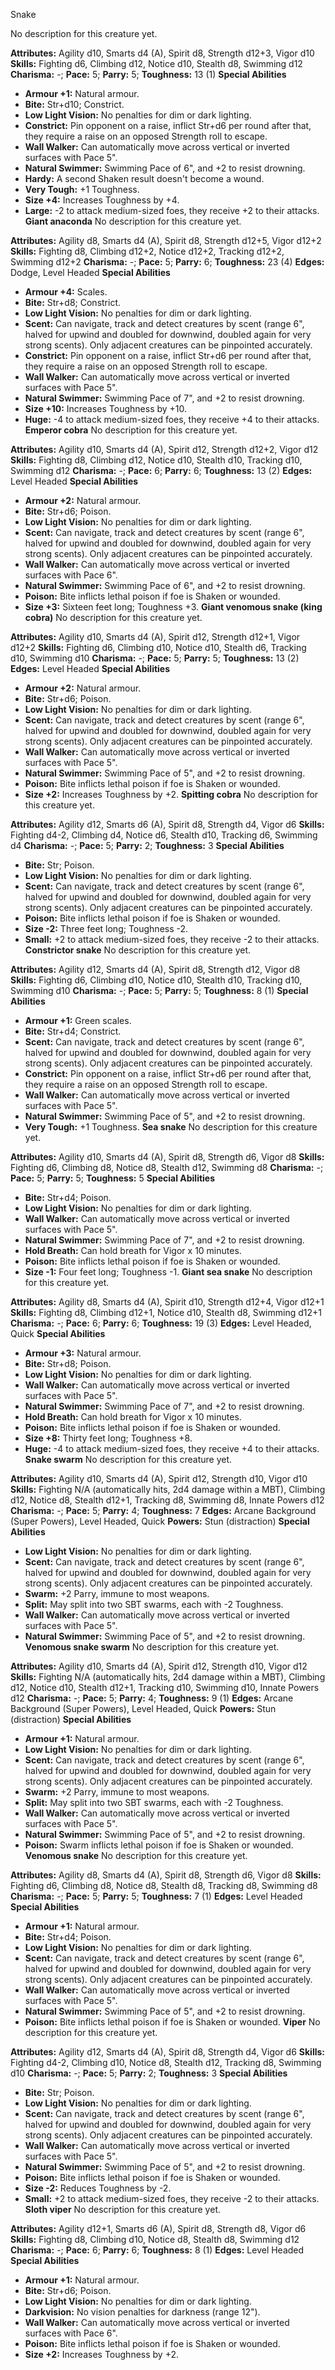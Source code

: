 Snake

No description for this creature yet.

**Attributes:** Agility d10, Smarts d4 (A), Spirit d8, Strength d12+3,
Vigor d10
**Skills:** Fighting d6, Climbing d12, Notice d10, Stealth d8, Swimming
d12
**Charisma:** -; **Pace:** 5; **Parry:** 5; **Toughness:** 13 (1)
**Special Abilities**
- **Armour +1:** Natural armour.
- **Bite:** Str+d10; Constrict.
- **Low Light Vision:** No penalties for dim or dark lighting.
- **Constrict:** Pin opponent on a raise, inflict Str+d6 per round after
that, they require a raise on an opposed Strength roll to escape.
- **Wall Walker:** Can automatically move across vertical or inverted
surfaces with Pace 5".
- **Natural Swimmer:** Swimming Pace of 6", and +2 to resist drowning.
- **Hardy:** A second Shaken result doesn't become a wound.
- **Very Tough:** +1 Toughness.
- **Size +4:** Increases Toughness by +4.
- **Large:** -2 to attack medium-sized foes, they receive +2 to their
attacks.
**Giant anaconda**
No description for this creature yet.

**Attributes:** Agility d8, Smarts d4 (A), Spirit d8, Strength d12+5,
Vigor d12+2
**Skills:** Fighting d8, Climbing d12+2, Notice d12+2, Tracking d12+2,
Swimming d12+2
**Charisma:** -; **Pace:** 5; **Parry:** 6; **Toughness:** 23 (4)
**Edges:** Dodge, Level Headed
**Special Abilities**
- **Armour +4:** Scales.
- **Bite:** Str+d8; Constrict.
- **Low Light Vision:** No penalties for dim or dark lighting.
- **Scent:** Can navigate, track and detect creatures by scent (range
6", halved for upwind and doubled for downwind, doubled again for very
strong scents). Only adjacent creatures can be pinpointed accurately.
- **Constrict:** Pin opponent on a raise, inflict Str+d6 per round after
that, they require a raise on an opposed Strength roll to escape.
- **Wall Walker:** Can automatically move across vertical or inverted
surfaces with Pace 5".
- **Natural Swimmer:** Swimming Pace of 7", and +2 to resist drowning.
- **Size +10:** Increases Toughness by +10.
- **Huge:** -4 to attack medium-sized foes, they receive +4 to their
attacks.
**Emperor cobra**
No description for this creature yet.

**Attributes:** Agility d10, Smarts d4 (A), Spirit d12, Strength d12+2,
Vigor d12
**Skills:** Fighting d8, Climbing d12, Notice d10, Stealth d10, Tracking
d10, Swimming d12
**Charisma:** -; **Pace:** 6; **Parry:** 6; **Toughness:** 13 (2)
**Edges:** Level Headed
**Special Abilities**
- **Armour +2:** Natural armour.
- **Bite:** Str+d6; Poison.
- **Low Light Vision:** No penalties for dim or dark lighting.
- **Scent:** Can navigate, track and detect creatures by scent (range
6", halved for upwind and doubled for downwind, doubled again for very
strong scents). Only adjacent creatures can be pinpointed accurately.
- **Wall Walker:** Can automatically move across vertical or inverted
surfaces with Pace 6".
- **Natural Swimmer:** Swimming Pace of 6", and +2 to resist drowning.
- **Poison:** Bite inflicts lethal poison if foe is Shaken or wounded.
- **Size +3:** Sixteen feet long; Toughness +3.
**Giant venomous snake (king cobra)**
No description for this creature yet.

**Attributes:** Agility d10, Smarts d4 (A), Spirit d12, Strength d12+1,
Vigor d12+2
**Skills:** Fighting d6, Climbing d10, Notice d10, Stealth d6, Tracking
d10, Swimming d10
**Charisma:** -; **Pace:** 5; **Parry:** 5; **Toughness:** 13 (2)
**Edges:** Level Headed
**Special Abilities**
- **Armour +2:** Natural armour.
- **Bite:** Str+d6; Poison.
- **Low Light Vision:** No penalties for dim or dark lighting.
- **Scent:** Can navigate, track and detect creatures by scent (range
6", halved for upwind and doubled for downwind, doubled again for very
strong scents). Only adjacent creatures can be pinpointed accurately.
- **Wall Walker:** Can automatically move across vertical or inverted
surfaces with Pace 5".
- **Natural Swimmer:** Swimming Pace of 5", and +2 to resist drowning.
- **Poison:** Bite inflicts lethal poison if foe is Shaken or wounded.
- **Size +2:** Increases Toughness by +2.
**Spitting cobra**
No description for this creature yet.

**Attributes:** Agility d12, Smarts d6 (A), Spirit d8, Strength d4,
Vigor d6
**Skills:** Fighting d4-2, Climbing d4, Notice d6, Stealth d10, Tracking
d6, Swimming d4
**Charisma:** -; **Pace:** 5; **Parry:** 2; **Toughness:** 3
**Special Abilities**
- **Bite:** Str; Poison.
- **Low Light Vision:** No penalties for dim or dark lighting.
- **Scent:** Can navigate, track and detect creatures by scent (range
6", halved for upwind and doubled for downwind, doubled again for very
strong scents). Only adjacent creatures can be pinpointed accurately.
- **Poison:** Bite inflicts lethal poison if foe is Shaken or wounded.
- **Size -2:** Three feet long; Toughness -2.
- **Small:** +2 to attack medium-sized foes, they receive -2 to their
attacks.
**Constrictor snake**
No description for this creature yet.

**Attributes:** Agility d12, Smarts d4 (A), Spirit d8, Strength d12,
Vigor d8
**Skills:** Fighting d6, Climbing d10, Notice d10, Stealth d10, Tracking
d10, Swimming d10
**Charisma:** -; **Pace:** 5; **Parry:** 5; **Toughness:** 8 (1)
**Special Abilities**
- **Armour +1:** Green scales.
- **Bite:** Str+d4; Constrict.
- **Scent:** Can navigate, track and detect creatures by scent (range
6", halved for upwind and doubled for downwind, doubled again for very
strong scents). Only adjacent creatures can be pinpointed accurately.
- **Constrict:** Pin opponent on a raise, inflict Str+d6 per round after
that, they require a raise on an opposed Strength roll to escape.
- **Wall Walker:** Can automatically move across vertical or inverted
surfaces with Pace 5".
- **Natural Swimmer:** Swimming Pace of 5", and +2 to resist drowning.
- **Very Tough:** +1 Toughness.
**Sea snake**
No description for this creature yet.

**Attributes:** Agility d10, Smarts d4 (A), Spirit d8, Strength d6,
Vigor d8
**Skills:** Fighting d6, Climbing d8, Notice d8, Stealth d12, Swimming
d8
**Charisma:** -; **Pace:** 5; **Parry:** 5; **Toughness:** 5
**Special Abilities**
- **Bite:** Str+d4; Poison.
- **Low Light Vision:** No penalties for dim or dark lighting.
- **Wall Walker:** Can automatically move across vertical or inverted
surfaces with Pace 5".
- **Natural Swimmer:** Swimming Pace of 7", and +2 to resist drowning.
- **Hold Breath:** Can hold breath for Vigor x 10 minutes.
- **Poison:** Bite inflicts lethal poison if foe is Shaken or wounded.
- **Size -1:** Four feet long; Toughness -1.
**Giant sea snake**
No description for this creature yet.

**Attributes:** Agility d8, Smarts d4 (A), Spirit d10, Strength d12+4,
Vigor d12+1
**Skills:** Fighting d8, Climbing d12+1, Notice d10, Stealth d8,
Swimming d12+1
**Charisma:** -; **Pace:** 6; **Parry:** 6; **Toughness:** 19 (3)
**Edges:** Level Headed, Quick
**Special Abilities**
- **Armour +3:** Natural armour.
- **Bite:** Str+d8; Poison.
- **Low Light Vision:** No penalties for dim or dark lighting.
- **Wall Walker:** Can automatically move across vertical or inverted
surfaces with Pace 5".
- **Natural Swimmer:** Swimming Pace of 7", and +2 to resist drowning.
- **Hold Breath:** Can hold breath for Vigor x 10 minutes.
- **Poison:** Bite inflicts lethal poison if foe is Shaken or wounded.
- **Size +8:** Thirty feet long; Toughness +8.
- **Huge:** -4 to attack medium-sized foes, they receive +4 to their
attacks.
**Snake swarm**
No description for this creature yet.

**Attributes:** Agility d10, Smarts d4 (A), Spirit d12, Strength d10,
Vigor d10
**Skills:** Fighting N/A (automatically hits, 2d4 damage within a MBT),
Climbing d12, Notice d8, Stealth d12+1, Tracking d8, Swimming d8, Innate
Powers d12
**Charisma:** -; **Pace:** 5; **Parry:** 4; **Toughness:** 7
**Edges:** Arcane Background (Super Powers), Level Headed, Quick
**Powers:** Stun (distraction)
**Special Abilities**
- **Low Light Vision:** No penalties for dim or dark lighting.
- **Scent:** Can navigate, track and detect creatures by scent (range
6", halved for upwind and doubled for downwind, doubled again for very
strong scents). Only adjacent creatures can be pinpointed accurately.
- **Swarm:** +2 Parry, immune to most weapons.
- **Split:** May split into two SBT swarms, each with -2 Toughness.
- **Wall Walker:** Can automatically move across vertical or inverted
surfaces with Pace 5".
- **Natural Swimmer:** Swimming Pace of 5", and +2 to resist drowning.
**Venomous snake swarm**
No description for this creature yet.

**Attributes:** Agility d10, Smarts d4 (A), Spirit d12, Strength d10,
Vigor d12
**Skills:** Fighting N/A (automatically hits, 2d4 damage within a MBT),
Climbing d12, Notice d10, Stealth d12+1, Tracking d10, Swimming d10,
Innate Powers d12
**Charisma:** -; **Pace:** 5; **Parry:** 4; **Toughness:** 9 (1)
**Edges:** Arcane Background (Super Powers), Level Headed, Quick
**Powers:** Stun (distraction)
**Special Abilities**
- **Armour +1:** Natural armour.
- **Low Light Vision:** No penalties for dim or dark lighting.
- **Scent:** Can navigate, track and detect creatures by scent (range
6", halved for upwind and doubled for downwind, doubled again for very
strong scents). Only adjacent creatures can be pinpointed accurately.
- **Swarm:** +2 Parry, immune to most weapons.
- **Split:** May split into two SBT swarms, each with -2 Toughness.
- **Wall Walker:** Can automatically move across vertical or inverted
surfaces with Pace 5".
- **Natural Swimmer:** Swimming Pace of 5", and +2 to resist drowning.
- **Poison:** Swarm inflicts lethal poison if foe is Shaken or wounded.
**Venomous snake**
No description for this creature yet.

**Attributes:** Agility d8, Smarts d4 (A), Spirit d8, Strength d6, Vigor
d8
**Skills:** Fighting d6, Climbing d8, Notice d8, Stealth d8, Tracking
d8, Swimming d8
**Charisma:** -; **Pace:** 5; **Parry:** 5; **Toughness:** 7 (1)
**Edges:** Level Headed
**Special Abilities**
- **Armour +1:** Natural armour.
- **Bite:** Str+d4; Poison.
- **Low Light Vision:** No penalties for dim or dark lighting.
- **Scent:** Can navigate, track and detect creatures by scent (range
6", halved for upwind and doubled for downwind, doubled again for very
strong scents). Only adjacent creatures can be pinpointed accurately.
- **Wall Walker:** Can automatically move across vertical or inverted
surfaces with Pace 5".
- **Natural Swimmer:** Swimming Pace of 5", and +2 to resist drowning.
- **Poison:** Bite inflicts lethal poison if foe is Shaken or wounded.
**Viper**
No description for this creature yet.

**Attributes:** Agility d12, Smarts d4 (A), Spirit d8, Strength d4,
Vigor d6
**Skills:** Fighting d4-2, Climbing d10, Notice d8, Stealth d12,
Tracking d8, Swimming d10
**Charisma:** -; **Pace:** 5; **Parry:** 2; **Toughness:** 3
**Special Abilities**
- **Bite:** Str; Poison.
- **Low Light Vision:** No penalties for dim or dark lighting.
- **Scent:** Can navigate, track and detect creatures by scent (range
6", halved for upwind and doubled for downwind, doubled again for very
strong scents). Only adjacent creatures can be pinpointed accurately.
- **Wall Walker:** Can automatically move across vertical or inverted
surfaces with Pace 5".
- **Natural Swimmer:** Swimming Pace of 5", and +2 to resist drowning.
- **Poison:** Bite inflicts lethal poison if foe is Shaken or wounded.
- **Size -2:** Reduces Toughness by -2.
- **Small:** +2 to attack medium-sized foes, they receive -2 to their
attacks.
**Sloth viper**
No description for this creature yet.

**Attributes:** Agility d12+1, Smarts d6 (A), Spirit d8, Strength d8,
Vigor d6
**Skills:** Fighting d8, Climbing d10, Notice d8, Stealth d8, Swimming
d12
**Charisma:** -; **Pace:** 6; **Parry:** 6; **Toughness:** 8 (1)
**Edges:** Level Headed
**Special Abilities**
- **Armour +1:** Natural armour.
- **Bite:** Str+d6; Poison.
- **Low Light Vision:** No penalties for dim or dark lighting.
- **Darkvision:** No vision penalties for darkness (range 12").
- **Wall Walker:** Can automatically move across vertical or inverted
surfaces with Pace 6".
- **Poison:** Bite inflicts lethal poison if foe is Shaken or wounded.
- **Size +2:** Increases Toughness by +2.

